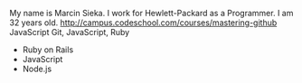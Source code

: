 My name is Marcin Sieka. I work for Hewlett-Packard as a Programmer. I am 32 years old. 
http://campus.codeschool.com/courses/mastering-github
JavaScript
Git, JavaScript, Ruby
* Ruby on Rails
* JavaScript
* Node.js